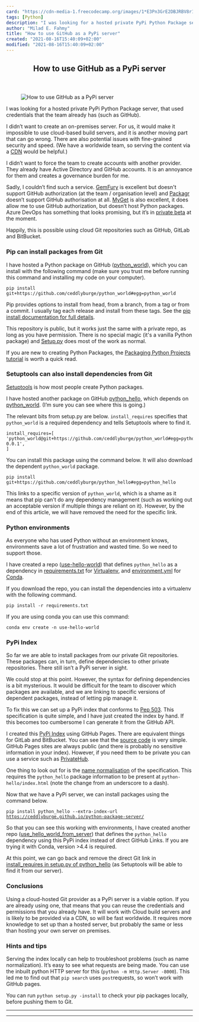 ```yaml
---
card: "https://cdn-media-1.freecodecamp.org/images/1*E3Pn3GrE2DBJRBV8r1W__w.jpeg"
tags: [Python]
description: "I was looking for a hosted private PyPi Python Package server"
author: "Milad E. Fahmy"
title: "How to use GitHub as a PyPi server"
created: "2021-08-16T15:40:09+02:00"
modified: "2021-08-16T15:40:09+02:00"
---
```

<div class="site-wrapper">
<main id="site-main" class="site-main outer">
<div class="inner">
<article class="post-full post tag-python tag-git tag-tech tag-programming tag-github ">
<header class="post-full-header">
<h1 class="post-full-title">How to use GitHub as a PyPi server</h1>
</header>
<figure class="post-full-image">
<picture>
<source media="(max-width: 700px)" sizes="1px" srcset="data:image/gif;base64,R0lGODlhAQABAIAAAAAAAP///yH5BAEAAAAALAAAAAABAAEAAAIBRAA7 1w">
<source media="(min-width: 701px)" sizes="(max-width: 800px) 400px,
(max-width: 1170px) 700px,
1400px" srcset="https://cdn-media-1.freecodecamp.org/images/1*E3Pn3GrE2DBJRBV8r1W__w.jpeg 300w,
https://cdn-media-1.freecodecamp.org/images/1*E3Pn3GrE2DBJRBV8r1W__w.jpeg 600w,
https://cdn-media-1.freecodecamp.org/images/1*E3Pn3GrE2DBJRBV8r1W__w.jpeg 1000w,
https://cdn-media-1.freecodecamp.org/images/1*E3Pn3GrE2DBJRBV8r1W__w.jpeg 2000w">
<img onerror="this.style.display='none'" src="https://cdn-media-1.freecodecamp.org/images/1*E3Pn3GrE2DBJRBV8r1W__w.jpeg" alt="How to use GitHub as a PyPi server">
</picture>
</figure>
<section class="post-full-content">
<div class="post-content">
<p>I was looking for a hosted private PyPi Python Package server, that used credentials that the team already has (such as GitHub).</p><p>I didn’t want to create an on-premises server. For us, it would make it impossible to use cloud-based build servers, and it is another moving part that can go wrong. There are also potential issues with fine-grained security and speed. (We have a worldwide team, so serving the content via a <a href="https://www.webopedia.com/TERM/C/CDN.html" rel="noopener">CDN</a> would be helpful.)</p><p>I didn’t want to force the team to create accounts with another provider. They already have Active Directory and GitHub accounts. It is an annoyance for them and creates a governance burden for me.</p><p>Sadly, I couldn’t find such a service. <a href="https://gemfury.com/" rel="noopener">GemFury</a> is excellent but doesn't support GitHub authorization (at the team / organisation level) and <a href="https://www.packagr.app" rel="noopener">Packagr </a>doesn’t support GitHub authorisation at all. <a href="https://docs.myget.org/" rel="noopener">MyGet</a> is also excellent, it does allow me to use GitHub authorization, but doesn’t host Python packages. Azure DevOps has something that looks promising, but it’s in <a href="https://docs.microsoft.com/en-us/azure/devops/artifacts/quickstarts/python-packages?view=vsts" rel="noopener">private beta</a> at the moment.</p><p>Happily, this is possible using cloud Git repositories such as GitHub, GitLab and BitBucket.</p><h3 id="pip-can-install-packages-from-git">Pip can install packages from Git</h3><p>I have hosted a Python package on GitHub (<a href="https://github.com/ceddlyburge/python_world" rel="noopener">python_world</a>), which you can install with the following command (make sure you trust me before running this command and installing my code on your computer).</p><p><code>pip install git+https://github.com/ceddlyburge/python_world#egg=python_world</code></p><p>Pip provides options to install from head, from a branch, from a tag or from a commit. I usually tag each release and install from these tags. See the <a href="https://pip.pypa.io/en/stable/reference/pip_install/#git" rel="noopener">pip install documentation for full details</a>.</p><p>This repository is public, but it works just the same with a private repo, as long as you have permission. There is no special magic (it's a vanilla Python package) and <a href="https://github.com/ceddlyburge/python_world/blob/master/setup.py" rel="noopener">Setup.py</a> does most of the work as normal.</p><p>If you are new to creating Python Packages, the <a href="https://packaging.python.org/tutorials/packaging-projects/" rel="noopener">Packaging Python Projects tutorial</a> is worth a quick read.</p><h3 id="setuptools-can-also-install-dependencies-from-git">Setuptools can also install dependencies from Git</h3><p><a href="https://pypi.org/project/setuptools/" rel="noopener">Setuptools</a> is how most people create Python packages.</p><p>I have hosted another package on GitHub <a href="https://github.com/ceddlyburge/python_hello" rel="noopener">python_hello</a>, which depends on <a href="https://github.com/ceddlyburge/python_world" rel="noopener">python_world</a>. (I’m sure you can see where this is going.)</p><p>The relevant bits from setup.py are below. <code>install_requires</code> specifies that <code>python_world</code> is a required dependency and tells Setuptools where to find it.</p><pre><code class="language-python">install_requires=[
'python_world@git+https://github.com/ceddlyburge/python_world#egg=python_world-0.0.1',
]</code></pre><p>You can install this package using the command below. It will also download the dependent <code>python_world</code> package.</p><p><code>pip install git+https://github.com/ceddlyburge/python_hello#egg=python_hello</code></p><p>This links to a specific version of <code>python_world</code>, which is a shame as it means that pip can't do any dependency management (such as working out an acceptable version if multiple things are reliant on it). However, by the end of this article, we will have removed the need for the specific link.</p><h3 id="python-environments">Python environments</h3><p>As everyone who has used Python without an environment knows, environments save a lot of frustration and wasted time. So we need to support those.</p><p>I have created a repo (<a href="https://github.com/ceddlyburge/python_use_hello_world" rel="noopener">use-hello-world</a>) that defines <code>python_hello</code> as a dependency in <a href="https://github.com/ceddlyburge/python_use_hello_world/blob/master/requirements.txt" rel="noopener">requirements.txt</a> for <a href="https://virtualenv.pypa.io/" rel="noopener">Virtualenv</a>, and <a href="https://github.com/ceddlyburge/python_use_hello_world/blob/master/environment.yml" rel="noopener">environment.yml</a> for <a href="https://www.anaconda.com" rel="noopener">Conda</a>.</p><p>If you download the repo, you can install the dependencies into a virtualenv with the following command.</p><p><code>pip install -r requirements.txt</code></p><p>If you are using conda you can use this command:</p><p><code>conda env create -n use-hello-world</code></p><h3 id="pypi-index">PyPi Index</h3><p>So far we are able to install packages from our private Git repositories. These packages can, in turn, define dependencies to other private repositories. There still isn’t a PyPi server in sight.</p><p>We could stop at this point. However, the syntax for defining dependencies is a bit mysterious. It would be difficult for the team to discover which packages are available, and we are linking to specific versions of dependent packages, instead of letting pip manage it.</p><p>To fix this we can set up a PyPi index that conforms to <a href="https://www.python.org/dev/peps/pep-0503" rel="noopener">Pep 503</a>. This specification is quite simple, and I have just created the index by hand. If this becomes too cumbersome I can generate it from the GitHub API.</p><p>I created this <a href="https://ceddlyburge.github.io/python-package-server/" rel="noopener">PyPi Index</a> using GitHub Pages. There are equivalent things for GitLab and BitBucket. You can see that the <a href="https://github.com/ceddlyburge/python-package-server/" rel="noopener">source code</a> is very simple. GitHub Pages sites are always public (and there is probably no sensitive information in your index). However, if you need them to be private you can use a service such as <a href="https://www.privatehub.cloud/" rel="noopener">PrivateHub</a>.</p><p>One thing to look out for is the <a href="https://www.python.org/dev/peps/pep-0503/#normalized-names" rel="noopener">name normalisation</a> of the specification. This requires the <code>python_hello</code> package information to be present at <code>python-hello/index.html</code> (note the change from an underscore to a dash).</p><p>Now that we have a PyPi server, we can install packages using the command below.</p><p><code>pip install python_hello --extra-index-url <a href="https://ceddlyburge.github.io/python-package-server/" rel="noopener">https://ceddlyburge.github.io/python-package-server/</a></code></p><p>So that you can see this working with environments, I have created another repo (<a href="https://github.com/ceddlyburge/python_use_hello_world_from_server" rel="noopener">use_hello_world_from_server</a>) that defines the <code>python_hello</code> dependency using this PyPi index instead of direct GitHub Links. If you are trying it with Conda, version &gt;4.4 is required.</p><p>At this point, we can go back and remove the direct Git link in <a href="https://github.com/ceddlyburge/python_hello_world/blob/master/setup.py" rel="noopener">install_requires in setup.py of python_hello</a> (as Setuptools will be able to find it from our server).</p><h3 id="conclusions">Conclusions</h3><p>Using a cloud-hosted Git provider as a PyPi server is a viable option. If you are already using one, that means that you can reuse the credentials and permissions that you already have. It will work with Cloud build servers and is likely to be provided via a CDN, so will be fast worldwide. It requires more knowledge to set up than a hosted server, but probably the same or less than hosting your own server on premises.</p><h3 id="hints-and-tips">Hints and tips</h3><p>Serving the index locally can help to troubleshoot problems (such as name normalization). It’s easy to see what requests are being made. You can use the inbuilt python HTTP server for this (<code>python -m Http.Server -8000</code>). This led me to find out that <code>pip search</code> uses <code>post</code>requests, so won’t work with GitHub pages.</p><p>You can run <code>python setup.py -install</code> to check your pip packages locally, before pushing them to Git.</p>
</div>
<hr>
<hr>
</section>
</article>
</div>
</main>
</div>
<!-- Google Tag Manager (noscript) -->
<!-- End Google Tag Manager (noscript) -->
